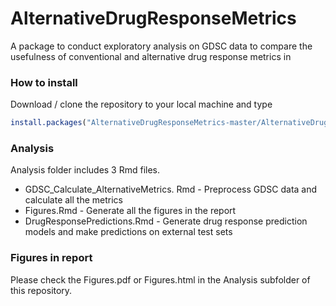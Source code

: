 # AlternativeDrugResponseMetrics
A package to conduct exploratory analysis on GDSC data to compare the usefulness of conventional and alternative drug response metrics in 

### How to install

Download / clone the repository to your local machine and type

```R
install.packages("AlternativeDrugResponseMetrics-master/AlternativeDrugResponseMetrics/",repos=NULL,type = "source")
```

### Analysis
Analysis folder includes 3 Rmd files.
* GDSC_Calculate_AlternativeMetrics. Rmd - Preprocess GDSC data and calculate all the metrics
* Figures.Rmd - Generate all the figures in the report
* DrugResponsePredictions.Rmd - Generate drug response prediction models and make predictions on external test sets

### Figures in report
Please check the Figures.pdf or Figures.html  in the Analysis subfolder of this repository.
